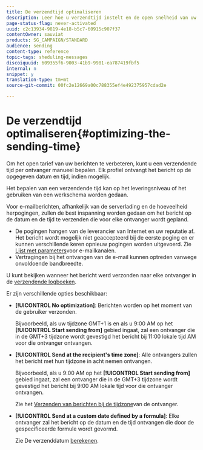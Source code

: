```yaml
---
title: De verzendtijd optimaliseren
description: Leer hoe u verzendtijd instelt en de open snelheid van uw berichten verbetert.
page-status-flag: never-activated
uuid: c2c13934-9819-4e18-b5c7-60915c907f37
contentOwner: sauviat
products: SG_CAMPAIGN/STANDARD
audience: sending
content-type: reference
topic-tags: sheduling-messages
discoiquuid: 609355f6-9003-41b9-9981-ea787419fbf5
internal: n
snippet: y
translation-type: tm+mt
source-git-commit: 00fc2e12669a00c788355ef4e492375957cdad2e

---
```



# De verzendtijd optimaliseren{#optimizing-the-sending-time}

Om het open tarief van uw berichten te verbeteren, kunt u een verzendende tijd per ontvanger manueel bepalen. Elk profiel ontvangt het bericht op de opgegeven datum en tijd, indien mogelijk.

Het bepalen van een verzendende tijd kan op het leveringsniveau of het gebruiken van een werkschema worden gedaan.

Voor e-mailberichten, afhankelijk van de serverlading en de hoeveelheid herpogingen, zullen de best inspanning worden gedaan om het bericht op de datum en de tijd te verzenden die voor elke ontvanger wordt gepland.

* De pogingen hangen van de leverancier van Internet en uw reputatie af. Het bericht wordt mogelijk niet geaccepteerd bij de eerste poging en er kunnen verschillende keren opnieuw pogingen worden uitgevoerd. Zie [Lijst met parameters](../../administration/using/configuring-email-channel.md)voor e-mailkanalen.
* Vertragingen bij het ontvangen van de e-mail kunnen optreden vanwege onvoldoende bandbreedte.

U kunt bekijken wanneer het bericht werd verzonden naar elke ontvanger in de [verzendende logboeken](../../sending/using/monitoring-a-delivery.md#sending-logs).

Er zijn verschillende opties beschikbaar:

* **[!UICONTROL No optimization]**: Berichten worden op het moment van de gebruiker verzonden.

   Bijvoorbeeld, als uw tijdzone GMT+1 is en als u 9:00 AM op het **[!UICONTROL Start sending from]** gebied ingaat, zal een ontvanger die in de GMT+3 tijdzone wordt gevestigd het bericht bij 11:00 lokale tijd AM voor die ontvanger ontvangen.

* **[!UICONTROL Send at the recipient's time zone]**: Alle ontvangers zullen het bericht met hun tijdzone in acht nemen ontvangen.

   Bijvoorbeeld, als u 9:00 AM op het **[!UICONTROL Start sending from]** gebied ingaat, zal een ontvanger die in de GMT+3 tijdzone wordt gevestigd het bericht bij 9:00 AM lokale tijd voor die ontvanger ontvangen.

   Zie het [Verzenden van berichten bij de tijdzone](../../sending/using/sending-messages-at-the-recipient-s-time-zone.md)van de ontvanger.

* **[!UICONTROL Send at a custom date defined by a formula]**: Elke ontvanger zal het bericht op de datum en de tijd ontvangen die door de gespecificeerde formule wordt gevormd.

   Zie De verzenddatum [berekenen](../../sending/using/computing-the-sending-date.md).

